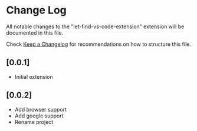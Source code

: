 # Change Log

All notable changes to the "let-find-vs-code-extension" extension will be documented in this file.

Check [Keep a Changelog](http://keepachangelog.com/) for recommendations on how to structure this file.

## [0.0.1]

- Initial extension

## [0.0.2]

- Add browser support
- Add google support
- Rename project
